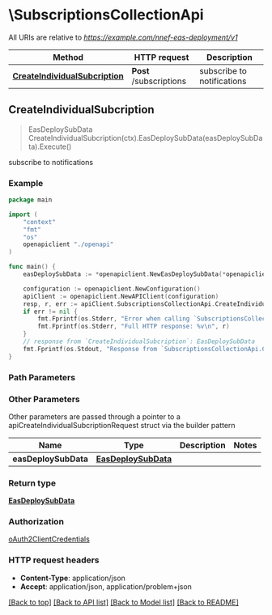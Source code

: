 # \SubscriptionsCollectionApi

All URIs are relative to *https://example.com/nnef-eas-deployment/v1*

Method | HTTP request | Description
------------- | ------------- | -------------
[**CreateIndividualSubcription**](SubscriptionsCollectionApi.md#CreateIndividualSubcription) | **Post** /subscriptions | subscribe to notifications



## CreateIndividualSubcription

> EasDeploySubData CreateIndividualSubcription(ctx).EasDeploySubData(easDeploySubData).Execute()

subscribe to notifications

### Example

```go
package main

import (
    "context"
    "fmt"
    "os"
    openapiclient "./openapi"
)

func main() {
    easDeploySubData := *openapiclient.NewEasDeploySubData(*openapiclient.NewEasEvent(), "NotifId_example", "NotifUri_example") // EasDeploySubData | 

    configuration := openapiclient.NewConfiguration()
    apiClient := openapiclient.NewAPIClient(configuration)
    resp, r, err := apiClient.SubscriptionsCollectionApi.CreateIndividualSubcription(context.Background()).EasDeploySubData(easDeploySubData).Execute()
    if err != nil {
        fmt.Fprintf(os.Stderr, "Error when calling `SubscriptionsCollectionApi.CreateIndividualSubcription``: %v\n", err)
        fmt.Fprintf(os.Stderr, "Full HTTP response: %v\n", r)
    }
    // response from `CreateIndividualSubcription`: EasDeploySubData
    fmt.Fprintf(os.Stdout, "Response from `SubscriptionsCollectionApi.CreateIndividualSubcription`: %v\n", resp)
}
```

### Path Parameters



### Other Parameters

Other parameters are passed through a pointer to a apiCreateIndividualSubcriptionRequest struct via the builder pattern


Name | Type | Description  | Notes
------------- | ------------- | ------------- | -------------
 **easDeploySubData** | [**EasDeploySubData**](EasDeploySubData.md) |  | 

### Return type

[**EasDeploySubData**](EasDeploySubData.md)

### Authorization

[oAuth2ClientCredentials](../README.md#oAuth2ClientCredentials)

### HTTP request headers

- **Content-Type**: application/json
- **Accept**: application/json, application/problem+json

[[Back to top]](#) [[Back to API list]](../README.md#documentation-for-api-endpoints)
[[Back to Model list]](../README.md#documentation-for-models)
[[Back to README]](../README.md)

